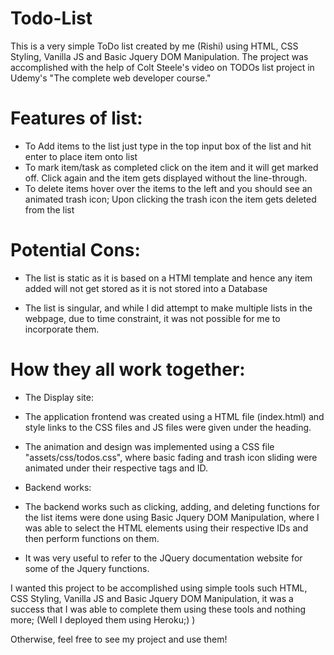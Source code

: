 # Todo-List
This is a very simple ToDo list created by me (Rishi) using HTML, CSS Styling, Vanilla JS and Basic Jquery DOM Manipulation. The project was accomplished with the help of Colt Steele's video on TODOs list project in Udemy's "The complete web developer course."

# Features of list:

- To Add items to the list just type in the top input box of the list and hit enter to place item onto list
- To mark item/task as completed click on the item and it will get marked off. Click again and the item gets displayed without the line-through.
- To delete items hover over the items to the left and you should see an animated trash icon; Upon clicking the trash icon the item gets deleted from the list


# Potential Cons:
- The list is static as it is based on a HTMl template and hence any item added will not get stored as it is not stored into a Database

- The list is singular, and while I did attempt to make multiple lists in the webpage, due to time constraint, it was not possible for me to incorporate them.

# How they all work together:

* The Display site:

- The application frontend was created using a HTML file (index.html) and style links to the CSS files and JS files were given under the heading.

- The animation and design was implemented using a CSS file "assets/css/todos.css", where basic fading and trash icon sliding were animated under their respective tags and ID. 

* Backend works:

- The backend works such as clicking, adding, and deleting functions for the list items were done using Basic Jquery DOM Manipulation, where I was able to select the HTML elements using their respective IDs and then perform functions on them.

- It was very useful to refer to the JQuery documentation website for some of the Jquery functions.


I wanted this project to be accomplished using simple tools such HTML, CSS Styling, Vanilla JS and Basic Jquery DOM Manipulation, it was a success that I was able to complete them using these tools and nothing more; (Well I deployed them using Heroku;) )

Otherwise, feel free to see my project and use them!
